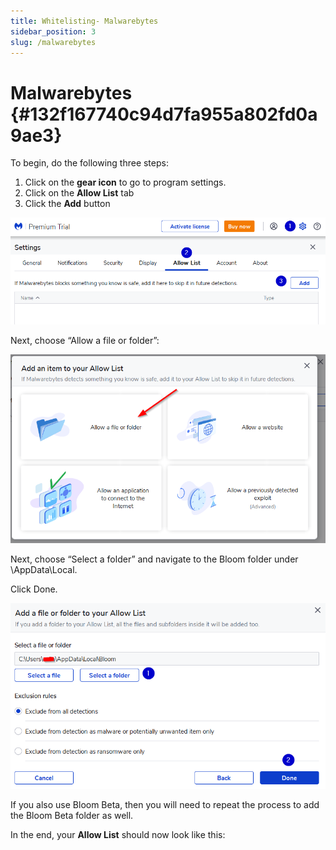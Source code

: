```yaml
---
title: Whitelisting- Malwarebytes
sidebar_position: 3
slug: /malwarebytes
---
```




# Malwarebytes {#132f167740c94d7fa955a802fd0a9ae3}


To begin, do the following three steps:

1. Click on the **gear icon** to go to program settings.
2. Click on the **Allow List** tab
3. Click the **Add** button

![](./1793239696.png)


Next, choose “Allow a file or folder”:


![](./380405420.png)


<div class='notion-row'>
<div class='notion-column' style={{width: 'calc((100% - (min(32px, 4vw) * 1)) * 0.4375)'}}>


Next, choose “Select a folder” and navigate to the Bloom folder under \AppData\Local\.



Click Done.


</div><div className='notion-spacer'></div>

<div class='notion-column' style={{width: 'calc((100% - (min(32px, 4vw) * 1)) * 0.5625)'}}>


![](./1421618523.png)


</div><div className='notion-spacer'></div>
</div>


If you also use Bloom Beta, then you will need to repeat the process to add the Bloom Beta folder as well. 


In the end, your **Allow List** should now look like this:

